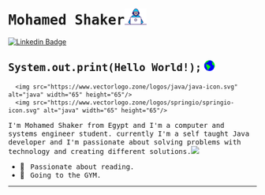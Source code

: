 # <samp>Mohamed Shaker</samp><img src="https://github.com/mohamedshaker9/mohamedshaker9/blob/main/assets/developer.gif" width="45px">

[![Linkedin Badge](https://img.shields.io/badge/LinkedIn-%230077B5.svg?&style=flat-square&logo=linkedin&logoColor=white&color=071A2C&link=https://www.linkedin.com/in/mshaker98//)](https://www.linkedin.com/in/mshaker98/)

## <samp>System.out.print(Hello World!);</samp> <img src="https://github.com/mohamedshaker9/mohamedshaker9/blob/main/assets/earth.gif" width="22px">
<p align="center">
      
      <img src="https://www.vectorlogo.zone/logos/java/java-icon.svg" alt="java" width="65" height="65"/> 
      <img src="https://www.vectorlogo.zone/logos/springio/springio-icon.svg" alt="java" width="65" height="65"/> 
</p>
<samp>I'm Mohamed Shaker from Egypt and I'm a computer and systems engineer student. currently I'm a self taught Java developer and I'm passionate about solving problems with technology and creating different solutions.</samp><img src="https://media.giphy.com/media/WUlplcMpOCEmTGBtBW/giphy.gif" width="24">

- 📖 &nbsp; <samp>Passionate about reading.</samp>
- 👟 &nbsp; <samp>Going to the GYM.</samp>
---
